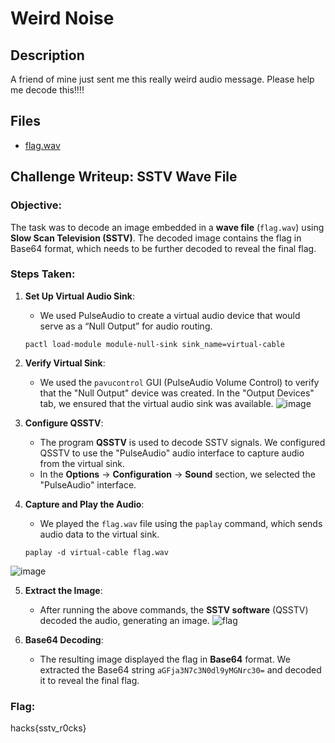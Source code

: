 # Weird Noise

## Description

A friend of mine just sent me this really weird audio message. Please help me decode this!!!!

## Files

* [flag.wav](<files/flag.wav>)


## Challenge Writeup: SSTV Wave File

### Objective:
The task was to decode an image embedded in a **wave file** (`flag.wav`) using **Slow Scan Television (SSTV)**. The decoded image contains the flag in Base64 format, which needs to be further decoded to reveal the final flag.

### Steps Taken:

1. **Set Up Virtual Audio Sink**:
   - We used PulseAudio to create a virtual audio device that would serve as a “Null Output” for audio routing.
   
   ```
   pactl load-module module-null-sink sink_name=virtual-cable
   ```
   
2. **Verify Virtual Sink**:
   - We used the `pavucontrol` GUI (PulseAudio Volume Control) to verify that the "Null Output" device was created. In the "Output Devices" tab, we ensured that the virtual audio sink was available.
  ![image](https://github.com/user-attachments/assets/af9e5c3f-d989-4d17-aca1-7d6055e91a10)

3. **Configure QSSTV**:
   - The program **QSSTV** is used to decode SSTV signals. We configured QSSTV to use the "PulseAudio" audio interface to capture audio from the virtual sink.
   - In the **Options** -> **Configuration** -> **Sound** section, we selected the "PulseAudio" interface.

4. **Capture and Play the Audio**:
   - We played the `flag.wav` file using the `paplay` command, which sends audio data to the virtual sink.
   ```
   paplay -d virtual-cable flag.wav
   ```
  ![image](https://github.com/user-attachments/assets/9331787b-9e6c-4043-bc04-6afd4ef535fa)

5. **Extract the Image**:
   - After running the above commands, the **SSTV software** (QSSTV) decoded the audio, generating an image.
  ![flag](https://github.com/user-attachments/assets/33d6c3e5-ff42-43dd-b8bd-e53f5ebf20cc)

6. **Base64 Decoding**:
   - The resulting image displayed the flag in **Base64** format. We extracted the Base64 string `aGFja3N7c3N0dl9yMGNrc30=` and decoded it to reveal the final flag.

### Flag:
hacks{sstv_r0cks}
